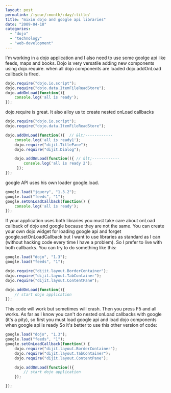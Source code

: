 ```yaml
---
layout: post
permalink: /:year/:month/:day/:title/
title: "mixin dojo and google api libraries"
date: "2009-04-18"
categories: 
  - "dojo"
  - "technology"
  - "web-development"
---
```


I'm working in a dojo application and I also need to use some goolge api like feeds, maps and books. Dojo is very versatile adding new components using dojo.require. when all dojo components are loaded dojo.addOnLoad callback is fired.

```javascript
dojo.require("dojo.io.script");
dojo.require("dojo.data.ItemFileReadStore");
dojo.addOnLoad(function(){
    console.log('all is ready');
});
```

dojo.require is great. It also alloy us to create nested onLoad callbacks

```javascript
dojo.require("dojo.io.script");
dojo.require("dojo.data.ItemFileReadStore");

dojo.addOnLoad(function(){  // &lt;------------
    console.log('all is ready1');
    dojo.require("dijit.TitlePane");
    dojo.require("dijit.Dialog");

    dojo.addOnLoad(function(){ // &lt;------------
        console.log('all is ready 2');
     });
});
```

google API uses his own loader google.load.

```javascript
google.load("jquery", "1.3.2");
google.load("feeds", "1");
google.setOnLoadCallback(function() {
    console.log('all is ready');
});
```

If your application uses both libraries you must take care about onLoad callback of dojo and google because they are not the same. You can create your own dojo widget for loading google api and forget google.setOnLoadCallback but I want to use libraries as standard as I can (without hacking code every time I have a problem). So I prefer to live with both callbacks. You can try to do something like this:

```javascript
google.load("dojo", "1.3");
google.load("feeds", "1");

dojo.require("dijit.layout.BorderContainer");
dojo.require("dijit.layout.TabContainer");
dojo.require("dijit.layout.ContentPane");

dojo.addOnLoad(function(){
    // start dojo application
});
```

This code will work but sometimes will crash. Then you press F5 and all works. As far as I know you can't do nested onLoad callbacks with google (it's a pity), so first you must load google api and load dojo components when google api is ready So it's better to use this other version of code:

```javascript
google.load("dojo", "1.3");
google.load("feeds", "1");
google.setOnLoadCallback(function() {
    dojo.require("dijit.layout.BorderContainer");
    dojo.require("dijit.layout.TabContainer");
    dojo.require("dijit.layout.ContentPane");

    dojo.addOnLoad(function(){
        // start dojo application
    });

});
```
